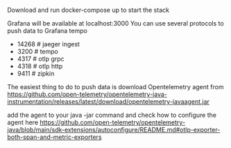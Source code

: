 Download and run docker-compose up to start the stack

Grafana will be available at localhost:3000
You can use several protocols to push data to Grafana tempo
- 14268  # jaeger ingest
- 3200   # tempo
- 4317  # otlp grpc
- 4318  # otlp http
- 9411   # zipkin

The easiest thing to do to push data is download Opentelemetry agent from
https://github.com/open-telemetry/opentelemetry-java-instrumentation/releases/latest/download/opentelemetry-javaagent.jar

add the agent to your java -jar command and check how to configure the agent here https://github.com/open-telemetry/opentelemetry-java/blob/main/sdk-extensions/autoconfigure/README.md#otlp-exporter-both-span-and-metric-exporters